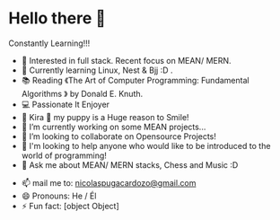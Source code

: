 
# Hello there 👋


Constantly Learning!!!

* 🧐   Interested in full stack. Recent focus on MEAN/ MERN.
* 🌱   Currently learning Linux, Nest & Bjj :D  .
* 📚   Reading 《The Art of Computer Programming: Fundamental Algorithms 》 by Donald E. Knuth.
* 💻   Passionate It Enjoyer
* 💖   Kira 🐾 my puppy is a Huge reason to Smile!
* 🔭 I’m currently working on some MEAN projects...
* 👯 I’m looking to collaborate on Opensource Projects!
* 🤔 I'm looking to help anyone who would like to be introduced to the world of programming!
* 💬 Ask me about MEAN/ MERN stacks, Chess and Music :D
- 📫 mail me to: nicolaspugacardozo@gmail.com 
- 😄 Pronouns: He / Él
- ⚡ Fun fact: [object Object]
